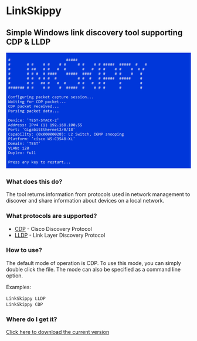 # LinkSkippy
## Simple Windows link discovery tool supporting CDP & LLDP

![Screenshot of LinkSkippy terminal output](LinkSkippy.png?raw=true)

### What does this do?
The tool returns information from protocols used in network management to discover and share information about devices on a local network.

### What protocols are supported?
+   [CDP] - Cisco Discovery Protocol
+   [LLDP] - Link Layer Discovery Protocol

### How to use?
The default mode of operation is CDP. To use this mode, you can simply double click the file. The mode can also be specified as a command line option.

Examples:
```
LinkSkippy LLDP
LinkSkippy CDP
```

### Where do I get it?

[Click here to download the current version](LinkSkippy.cmd?raw=true)

[CDP]:http://en.wikipedia.org/wiki/Cisco_Discovery_Protocol
[LLDP]:http://en.wikipedia.org/wiki/Link_Layer_Discovery_Protocol